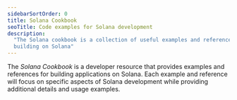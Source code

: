 ```yaml
---
sidebarSortOrder: 0
title: Solana Cookbook
seoTitle: Code examples for Solana development
description:
  "The Solana cookbook is a collection of useful examples and references for
  building on Solana"
---
```


The _Solana Cookbook_ is a developer resource that provides examples and
references for building applications on Solana. Each example and reference will
focus on specific aspects of Solana development while providing additional
details and usage examples.
